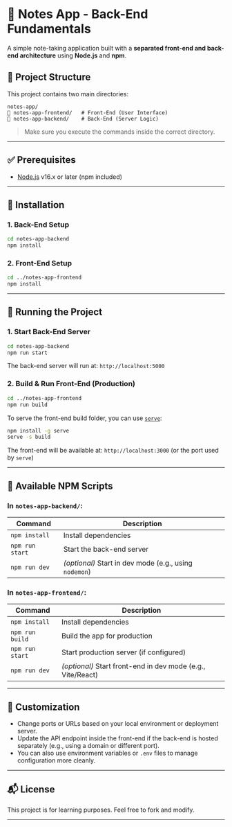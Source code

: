 # 📒 Notes App - Back-End Fundamentals

A simple note-taking application built with a **separated front-end and back-end architecture** using **Node.js** and **npm**.

## 📁 Project Structure

This project contains two main directories:

```
notes-app/
📄 notes-app-frontend/   # Front-End (User Interface)
📄 notes-app-backend/    # Back-End (Server Logic)
```

> Make sure you execute the commands inside the correct directory.

---

## ✅ Prerequisites

* [Node.js](https://nodejs.org/) v16.x or later (npm included)

---

## 🔧 Installation

### 1. Back-End Setup

```bash
cd notes-app-backend
npm install
```

### 2. Front-End Setup

```bash
cd ../notes-app-frontend
npm install
```

---

## 🚀 Running the Project

### 1. Start Back-End Server

```bash
cd notes-app-backend
npm run start
```

The back-end server will run at: `http://localhost:5000`

### 2. Build & Run Front-End (Production)

```bash
cd ../notes-app-frontend
npm run build
```

To serve the front-end build folder, you can use [`serve`](https://www.npmjs.com/package/serve):

```bash
npm install -g serve
serve -s build
```

The front-end will be available at: `http://localhost:3000` (or the port used by `serve`)

---

## 📆 Available NPM Scripts

### In `notes-app-backend/`:

| Command         | Description                                            |
| --------------- | ------------------------------------------------------ |
| `npm install`   | Install dependencies                                   |
| `npm run start` | Start the back-end server                              |
| `npm run dev`   | *(optional)* Start in dev mode (e.g., using `nodemon`) |

### In `notes-app-frontend/`:

| Command         | Description                                                 |
| --------------- | ----------------------------------------------------------- |
| `npm install`   | Install dependencies                                        |
| `npm run build` | Build the app for production                                |
| `npm run start` | Start production server (if configured)                     |
| `npm run dev`   | *(optional)* Start front-end in dev mode (e.g., Vite/React) |

---

## 🔗 Customization

* Change ports or URLs based on your local environment or deployment server.
* Update the API endpoint inside the front-end if the back-end is hosted separately (e.g., using a domain or different port).
* You can also use environment variables or `.env` files to manage configuration more cleanly.

---

## 📬 License

This project is for learning purposes. Feel free to fork and modify.

---
